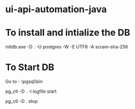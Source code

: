 # ui-api-automation-java

# To install and intialize the DB
initdb.exe -D . -U postgres -W -E UTF8 -A scram-sha-256

# To Start DB 
Go to  - \pgsql\bin

pg_ctl -D . -l logfile start

pg_ctl -D . stop
